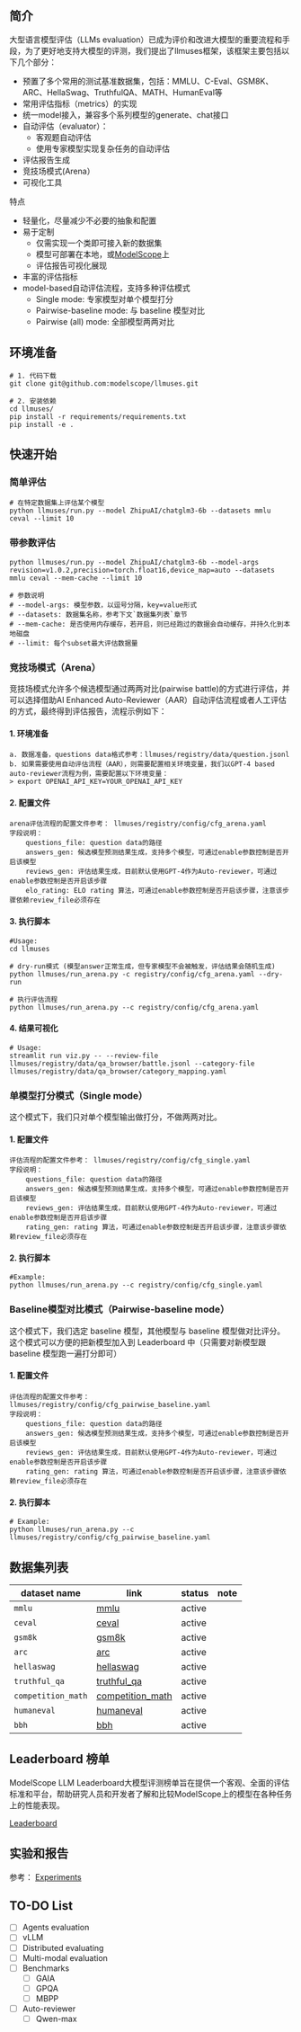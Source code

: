 ## 简介
大型语言模型评估（LLMs evaluation）已成为评价和改进大模型的重要流程和手段，为了更好地支持大模型的评测，我们提出了llmuses框架，该框架主要包括以下几个部分：
- 预置了多个常用的测试基准数据集，包括：MMLU、C-Eval、GSM8K、ARC、HellaSwag、TruthfulQA、MATH、HumanEval等
- 常用评估指标（metrics）的实现
- 统一model接入，兼容多个系列模型的generate、chat接口
- 自动评估（evaluator）：
    - 客观题自动评估
    - 使用专家模型实现复杂任务的自动评估
- 评估报告生成
- 竞技场模式(Arena）
- 可视化工具

特点
- 轻量化，尽量减少不必要的抽象和配置
- 易于定制
  - 仅需实现一个类即可接入新的数据集
  - 模型可部署在本地，或[ModelScope](https://modelscope.cn)上
  - 评估报告可视化展现
- 丰富的评估指标
- model-based自动评估流程，支持多种评估模式
  - Single mode: 专家模型对单个模型打分
  - Pairwise-baseline mode: 与 baseline 模型对比
  - Pairwise (all) mode: 全部模型两两对比


## 环境准备
```shell
# 1. 代码下载
git clone git@github.com:modelscope/llmuses.git

# 2. 安装依赖
cd llmuses/
pip install -r requirements/requirements.txt
pip install -e .
```


## 快速开始

### 简单评估
```shell
# 在特定数据集上评估某个模型
python llmuses/run.py --model ZhipuAI/chatglm3-6b --datasets mmlu ceval --limit 10
```

### 带参数评估
```shell
python llmuses/run.py --model ZhipuAI/chatglm3-6b --model-args revision=v1.0.2,precision=torch.float16,device_map=auto --datasets mmlu ceval --mem-cache --limit 10

# 参数说明
# --model-args: 模型参数，以逗号分隔，key=value形式
# --datasets: 数据集名称，参考下文`数据集列表`章节
# --mem-cache: 是否使用内存缓存，若开启，则已经跑过的数据会自动缓存，并持久化到本地磁盘
# --limit: 每个subset最大评估数据量
```


### 竞技场模式（Arena）
竞技场模式允许多个候选模型通过两两对比(pairwise battle)的方式进行评估，并可以选择借助AI Enhanced Auto-Reviewer（AAR）自动评估流程或者人工评估的方式，最终得到评估报告，流程示例如下：
#### 1. 环境准备
```text
a. 数据准备，questions data格式参考：llmuses/registry/data/question.jsonl
b. 如果需要使用自动评估流程（AAR），则需要配置相关环境变量，我们以GPT-4 based auto-reviewer流程为例，需要配置以下环境变量：
> export OPENAI_API_KEY=YOUR_OPENAI_API_KEY
```

#### 2. 配置文件
```text
arena评估流程的配置文件参考： llmuses/registry/config/cfg_arena.yaml
字段说明：
    questions_file: question data的路径
    answers_gen: 候选模型预测结果生成，支持多个模型，可通过enable参数控制是否开启该模型
    reviews_gen: 评估结果生成，目前默认使用GPT-4作为Auto-reviewer，可通过enable参数控制是否开启该步骤
    elo_rating: ELO rating 算法，可通过enable参数控制是否开启该步骤，注意该步骤依赖review_file必须存在
```

#### 3. 执行脚本
```shell
#Usage:
cd llmuses

# dry-run模式 (模型answer正常生成，但专家模型不会被触发，评估结果会随机生成)
python llmuses/run_arena.py -c registry/config/cfg_arena.yaml --dry-run

# 执行评估流程
python llmuses/run_arena.py --c registry/config/cfg_arena.yaml
```

#### 4. 结果可视化

```shell
# Usage:
streamlit run viz.py -- --review-file llmuses/registry/data/qa_browser/battle.jsonl --category-file llmuses/registry/data/qa_browser/category_mapping.yaml
```


### 单模型打分模式（Single mode）

这个模式下，我们只对单个模型输出做打分，不做两两对比。
#### 1. 配置文件
```text
评估流程的配置文件参考： llmuses/registry/config/cfg_single.yaml
字段说明：
    questions_file: question data的路径
    answers_gen: 候选模型预测结果生成，支持多个模型，可通过enable参数控制是否开启该模型
    reviews_gen: 评估结果生成，目前默认使用GPT-4作为Auto-reviewer，可通过enable参数控制是否开启该步骤
    rating_gen: rating 算法，可通过enable参数控制是否开启该步骤，注意该步骤依赖review_file必须存在
```
#### 2. 执行脚本
```shell
#Example:
python llmuses/run_arena.py --c registry/config/cfg_single.yaml
```

### Baseline模型对比模式（Pairwise-baseline mode）

这个模式下，我们选定 baseline 模型，其他模型与 baseline 模型做对比评分。这个模式可以方便的把新模型加入到 Leaderboard 中（只需要对新模型跟 baseline 模型跑一遍打分即可）
#### 1. 配置文件
```text
评估流程的配置文件参考： llmuses/registry/config/cfg_pairwise_baseline.yaml
字段说明：
    questions_file: question data的路径
    answers_gen: 候选模型预测结果生成，支持多个模型，可通过enable参数控制是否开启该模型
    reviews_gen: 评估结果生成，目前默认使用GPT-4作为Auto-reviewer，可通过enable参数控制是否开启该步骤
    rating_gen: rating 算法，可通过enable参数控制是否开启该步骤，注意该步骤依赖review_file必须存在
```
#### 2. 执行脚本
```shell
# Example:
python llmuses/run_arena.py --c llmuses/registry/config/cfg_pairwise_baseline.yaml
```


## 数据集列表

| dataset name       | link                                                                                   | status | note |
|--------------------|----------------------------------------------------------------------------------------|--------|------|
| `mmlu`             | [mmlu](https://modelscope.cn/datasets/modelscope/mmlu/summary)                         | active |    |
| `ceval`            | [ceval](https://modelscope.cn/datasets/modelscope/ceval-exam/summary)                  | active |    |
| `gsm8k`            | [gsm8k](https://modelscope.cn/datasets/modelscope/gsm8k/summary)                       | active |    |
| `arc`              | [arc](https://modelscope.cn/datasets/modelscope/ai2_arc/summary)                       | active |    |
| `hellaswag`        | [hellaswag](https://modelscope.cn/datasets/modelscope/hellaswag/summary)               | active |    |
| `truthful_qa`      | [truthful_qa](https://modelscope.cn/datasets/modelscope/truthful_qa/summary)           | active |    |
| `competition_math` | [competition_math](https://modelscope.cn/datasets/modelscope/competition_math/summary) | active |    |
| `humaneval`        | [humaneval](https://modelscope.cn/datasets/modelscope/humaneval/summary)               | active |    |
| `bbh`                | [bbh](https://modelscope.cn/datasets/modelscope/bbh/summary)                           | active |    |


## Leaderboard 榜单
ModelScope LLM Leaderboard大模型评测榜单旨在提供一个客观、全面的评估标准和平台，帮助研究人员和开发者了解和比较ModelScope上的模型在各种任务上的性能表现。

[Leaderboard](https://modelscope.cn/leaderboard/58/ranking?type=free)



## 实验和报告
参考： [Experiments](./resources/experiments.md)

## TO-DO List
- [ ] Agents evaluation
- [ ] vLLM
- [ ] Distributed evaluating
- [ ] Multi-modal evaluation
- [ ] Benchmarks
  - [ ] GAIA
  - [ ] GPQA
  - [ ] MBPP
- [ ] Auto-reviewer
  - [ ] Qwen-max
